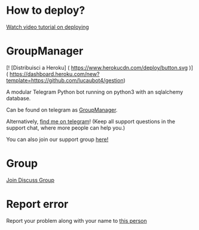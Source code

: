 # How to deploy?
[Watch video tutorial on deploying](https://youtu.be/gXXFpTAk6Vo)

# GroupManager

[! [Distribuisci a Heroku] ( https://www.herokucdn.com/deploy/button.svg )] ( https://dashboard.heroku.com/new?template=https://github.com/lucaubot4/gestion)

A modular Telegram Python bot running on python3 with an sqlalchemy database.

Can be found on telegram as [GroupManager](https://t.me/tg_groupmanagerbot).

Alternatively, [find me on telegram](https://t.me/xditya)! (Keep all support questions in the support chat, where more people can help you.)

You can also join our support group [here!](https://t.me/tg_groupmanagerbot)

# Group
[Join Discuss Group](https://t.me/giveaways_24hrs)

# Report error
Report your problem along with your name to [this person](https://t.me/xditya)
